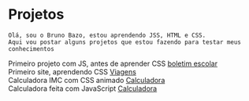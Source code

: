 # Projetos
 
    Olá, sou o Bruno Bazo, estou aprendendo JSS, HTML e CSS.
    Aqui vou postar alguns projetos que estou fazendo para testar meus conhecimentos

Primeiro projeto com JS, antes de aprender CSS <a href="2.Boletim/index.html">boletim escolar<a><br>
Primeiro site, aprendendo CSS
<a href="3.Viagens/index.html">Viagens<a><br>
Calculadora IMC com CSS animado <a href="4.IMC/index.html">Calculadora <a><br>
Calculadora feita com JavaScript <a href='5.Calculadora/index.html'>Calculadora<a>